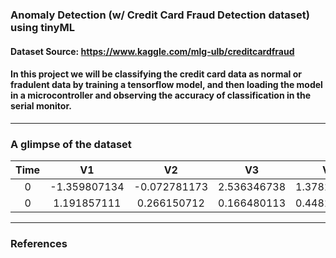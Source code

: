 ### Anomaly Detection (w/ Credit Card Fraud Detection dataset) using tinyML

#### Dataset Source: https://www.kaggle.com/mlg-ulb/creditcardfraud

#### In this project we will be classifying the credit card data as normal or fradulent data by training a tensorflow model, and then loading the model in a microcontroller and observing the accuracy of classification in the serial monitor. 

****
### A glimpse of the dataset

**Time**|**V1**|**V2**|**V3**|**V4**|**V5**|**V6**|**V7**|**V8**|**V9**|**V10**|**V11**|**V12**|**V13**|**V14**|**V15**|**V16**|**V17**|**V18**|**V19**|**V20**|**V21**|**V22**|**V23**|**V24**|**V25**|**V26**|**V27**|**V28**|**Amount**|**Class**
:-----:|:-----:|:-----:|:-----:|:-----:|:-----:|:-----:|:-----:|:-----:|:-----:|:-----:|:-----:|:-----:|:-----:|:-----:|:-----:|:-----:|:-----:|:-----:|:-----:|:-----:|:-----:|:-----:|:-----:|:-----:|:-----:|:-----:|:-----:|:-----:|:-----:|:-----:
0|-1.359807134|-0.072781173|2.536346738|1.378155224|-0.33832077|0.462387778|0.239598554|0.098697901|0.36378697|0.090794172|-0.551599533|-0.617800856|-0.991389847|-0.311169354|1.468176972|-0.470400525|0.207971242|0.02579058|0.40399296|0.251412098|-0.018306778|0.277837576|-0.11047391|0.066928075|0.128539358|-0.189114844|0.133558377|-0.021053053|149.62|0
0|1.191857111|0.266150712|0.166480113|0.448154078|0.060017649|-0.082360809|-0.078802983|0.085101655|-0.255425128|-0.166974414|1.612726661|1.065235311|0.489095016|-0.143772296|0.635558093|0.463917041|-0.114804663|-0.18336127|-0.145783041|-0.069083135|-0.225775248|-0.638671953|0.101288021|-0.339846476|0.167170404|0.125894532|-0.008983099|0.014724169|2.69|0

****
### References

